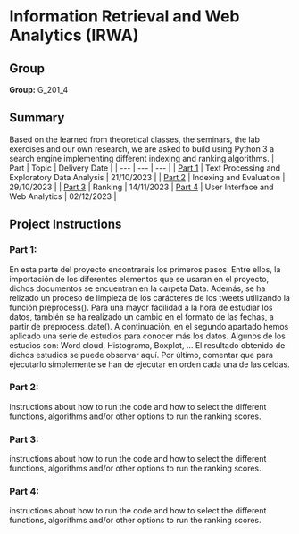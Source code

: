 # Information Retrieval and Web Analytics (IRWA)
## Group 
**Group:** G_201_4

## Summary
Based on the learned from theoretical classes, the seminars, the lab exercises and our own research, we are asked to build using Python 3 a search engine implementing different indexing and ranking algorithms.
| Part | Topic | Delivery Date |
| --- | --- | --- |
| [Part 1](https://github.com/ialexmp/IRWA/tree/master/part-1)  | Text Processing and Exploratory Data Analysis | 21/10/2023 |
| [Part 2](https://github.com/ialexmp/IRWA/tree/master/part-2) | Indexing and Evaluation | 29/10/2023 |
| [Part 3](https://github.com/ialexmp/IRWA/tree/master/part-3) | Ranking | 14/11/2023
| [Part 4](https://github.com/ialexmp/IRWA/tree/master/part-4) | User Interface and Web Analytics  | 02/12/2023 |

## Project Instructions
### Part 1:
En esta parte del proyecto encontrareis los primeros pasos. Entre ellos, la importación de los diferentes elementos que se usaran en el proyecto, dichos documentos se encuentran en la carpeta Data. Además, se ha relizado un proceso de limpieza de los carácteres de los tweets utilizando la función preprocess(). Para una mayor facilidad a la hora de estudiar los datos, también se ha realizado un cambio en el formato de las fechas, a partir de preprocess_date(). 
A continuación, en el segundo apartado hemos aplicado una serie de estudios para conocer más los datos. Algunos de los estudios son: Word cloud, Histograma, Boxplot, ... El resultado obtenido de dichos estudios se puede observar aquí.
Por último, comentar que para ejecutarlo simplemente se han de ejecutar en orden cada una de las celdas.

### Part 2:
instructions about how to run the code and how to select the different functions, algorithms
and/or other options to run the ranking scores.

### Part 3:
instructions about how to run the code and how to select the different functions, algorithms
and/or other options to run the ranking scores.

### Part 4: 
instructions about how to run the code and how to select the different functions, algorithms
and/or other options to run the ranking scores.
